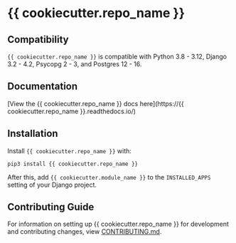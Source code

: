 # {{ cookiecutter.repo_name }}

## Compatibility

`{{ cookiecutter.repo_name }}` is compatible with Python 3.8 - 3.12, Django 3.2 - 4.2, Psycopg 2 - 3, and Postgres 12 - 16.

## Documentation

[View the {{ cookiecutter.repo_name }} docs here](https://{{ cookiecutter.repo_name }}.readthedocs.io/)

## Installation

Install `{{ cookiecutter.repo_name }}` with:

    pip3 install {{ cookiecutter.repo_name }}

After this, add `{{ cookiecutter.module_name }}` to the `INSTALLED_APPS` setting of your Django project.

## Contributing Guide

For information on setting up {{ cookiecutter.repo_name }} for development and contributing changes, view [CONTRIBUTING.md](CONTRIBUTING.md).
